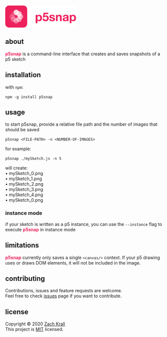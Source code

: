 <img src="./p5snap.png" height="70px"/></div>

## about

<span style="color:#ED225D">**p5snap**</span> is a command-line interface that creates and saves snapshots of a p5 sketch

## installation

with `npm`:
```shell
npm -g install p5snap
```

## usage

to start p5snap, provide a relative file path and the number of images that should be saved

```shell
p5snap <FILE-PATH> -n <NUMBER-OF-IMAGES>
```

for example:
```shell
p5snap ./mySketch.js -n 5
```

will create:<br/>
• mySketch_0.png<br/>
• mySketch_1.png<br/>
• mySketch_2.png<br/>
• mySketch_3.png<br/>
• mySketch_4.png<br/>
• mySketch_0.png

### instance mode

if your sketch is written as a p5 instance, you can use the `--instance` flag to execute <span style="color:#ED225D">**p5snap**</span> in instance mode

## limitations

<span style="color:#ED225D">**p5snap**</span> currently only saves a single `<canvas/>` context. If your p5 drawing uses or draws DOM elements, it will not be included in the image.

## contributing
Contributions, issues and feature requests are welcome.<br/>Feel free to check [issues](https://github.com/zachkrall/p5snap/issues/) page if you want to contribute.

## license
Copyright © 2020 [Zach Krall](https://zachkrall.com)<br/>This project is [MIT](https://github.com/zachkrall/p5snap/blob/master/LICENSE) licensed.
